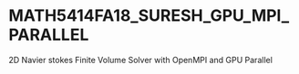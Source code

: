 # MATH5414FA18_SURESH_GPU_MPI_PARALLEL
2D Navier stokes Finite Volume Solver with OpenMPI and GPU Parallel
